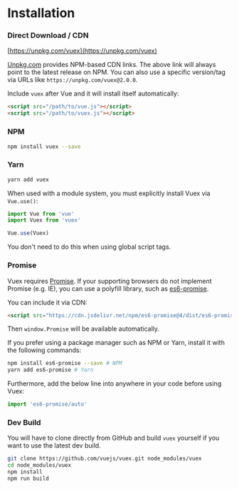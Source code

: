 # Installation

### Direct Download / CDN

[https://unpkg.com/vuex](https://unpkg.com/vuex)

<!--email_off-->
[Unpkg.com](https://unpkg.com) provides NPM-based CDN links. The above link will always point to the latest release on NPM. You can also use a specific version/tag via URLs like `https://unpkg.com/vuex@2.0.0`.
<!--/email_off-->

Include `vuex` after Vue and it will install itself automatically:

``` html
<script src="/path/to/vue.js"></script>
<script src="/path/to/vuex.js"></script>
```

### NPM

``` bash
npm install vuex --save
```

### Yarn

``` bash
yarn add vuex
```

When used with a module system, you must explicitly install Vuex via `Vue.use()`:

``` js
import Vue from 'vue'
import Vuex from 'vuex'

Vue.use(Vuex)
```

You don't need to do this when using global script tags.

### Promise

Vuex requires [Promise](https://developer.mozilla.org/en-US/docs/Web/JavaScript/Guide/Using_promises). If your supporting browsers do not implement Promise (e.g. IE), you can use a polyfill library, such as [es6-promise](https://github.com/stefanpenner/es6-promise).

You can include it via CDN:

``` html
<script src="https://cdn.jsdelivr.net/npm/es6-promise@4/dist/es6-promise.auto.js"></script>
```

Then `window.Promise` will be available automatically.

If you prefer using a package manager such as NPM or Yarn, install it with the following commands:

``` bash
npm install es6-promise --save # NPM
yarn add es6-promise # Yarn
```

Furthermore, add the below line into anywhere in your code before using Vuex:

``` js
import 'es6-promise/auto'
```

### Dev Build

You will have to clone directly from GitHub and build `vuex` yourself if
you want to use the latest dev build.

``` bash
git clone https://github.com/vuejs/vuex.git node_modules/vuex
cd node_modules/vuex
npm install
npm run build
```
